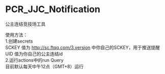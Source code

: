 # PCR_JJC_Notification
公主连结竞技场工具  

使用方法：  
1.创建secrets  
  SCKEY 值为 http://sc.ftqq.com/3.version 中你自己的SCKEY，用于推送提醒  
  UID 值为你自己的公主连结id  
2.运行actions中的run Query  
  目前默认每天中午12点（GMT+8）运行  
